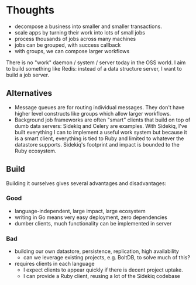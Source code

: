 # Thoughts

- decompose a business into smaller and smaller transactions.
- scale apps by turning their work into lots of small jobs
- process thousands of jobs across many machines
- jobs can be grouped, with success callback
- with groups, we can compose larger workflows

There is no "work" daemon / system / server today in the OSS world.  I aim
to build something like Redis: instead of a data structure server, I want
to build a job server.

## Alternatives

- Message queues are for routing individual messages.  They don't have
higher level constructs like groups which allow larger workflows.
- Background job frameworks are often "smart" clients that build on top of
dumb data servers: Sidekiq and Celery are examples.  With Sidekiq, I've built
everything I can to implement a useful work system but because it is a smart
client, everything is tied to Ruby and limited to whatever the datastore
supports.  Sidekiq's footprint and impact is bounded to the Ruby ecosystem.

## Build

Building it ourselves gives several advantages and disadvantages:

### Good

- language-independent, large impact, large ecosystem
- writing in Go means very easy deployment, zero dependencies
- dumber clients, much functionality can be implemented in server

### Bad

- building our own datastore, persistence, replication, high availability
  * can we leverage existing projects, e.g. BoltDB, to solve much of this?
- requires clients in each language
  * I expect clients to appear quickly if there is decent project uptake.
  * I can provide a Ruby client, reusing a lot of the Sidekiq codebase

